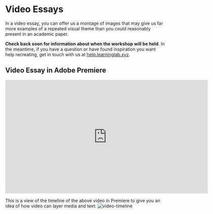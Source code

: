 # Video Essays
In a video essay, you can offer us a montage of images that may give us far more examples of a repeated visual theme than you could reasonably present in an academic paper.

**Check back soon for information about when the workshop will be held**. In the meantime, if you have a question or have found inspiration you want help recreating, get in touch with us at [help.learninglab.xyz](http://help.learninglab.xyz).

## Video Essay in Adobe Premiere
<iframe src="https://player.vimeo.com/video/511751894?title=0&byline=0&portrait=0" width="640" height="360" frameborder="0" allow="autoplay; fullscreen; picture-in-picture" allowfullscreen></iframe>


This is a view of the timeline of the above video in Premiere to give you an idea of how video can layer media and text:
![video-timeline](https://files.slack.com/files-pri/T0HTW3H0V-F01NPJUN69E/screen_shot_2021-02-12_at_2.54.11_pm.png?pub_secret=afc333f354)
